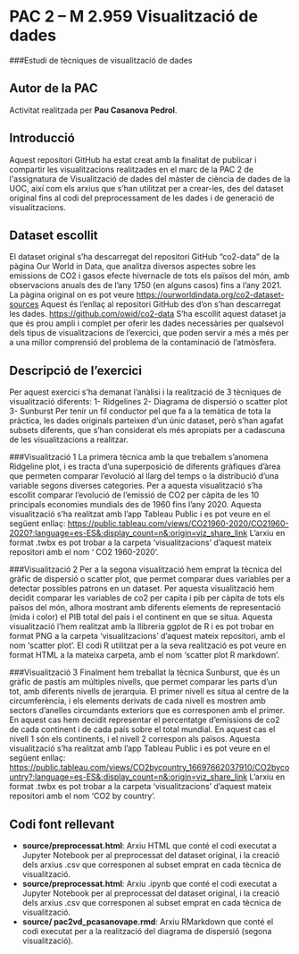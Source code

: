 # PAC 2 – M 2.959 Visualització de dades
###Estudi de tècniques de visualització de dades

## Autor de la PAC
Activitat realitzada per **Pau Casanova Pedrol**.

## Introducció
Aquest repositori GitHub ha estat creat amb la finalitat de publicar i compartir les visualitzacions realitzades en el marc de la PAC 2 de l'assignatura de Visualització de dades del màster de ciència de dades de la UOC, així com els arxius que s’han utilitzat per a crear-les, des del dataset original fins al codi del preprocessament de les dades i de generació de visualitzacions.

## Dataset escollit
El dataset original s’ha descarregat del repositori GitHub “co2-data” de la pàgina Our World in Data, que analitza diversos aspectes sobre les emissions de CO2 i gasos efecte hivernacle de tots els països del món, amb observacions anuals des de l’any 1750 (en alguns casos) fins a l’any 2021. La pàgina original on es pot veure 
https://ourworldindata.org/co2-dataset-sources
Aquest és l’enllaç al repositori GitHub des d’on s’han descarregat les dades.
https://github.com/owid/co2-data
S’ha escollit aquest dataset ja que és prou ampli i complet per oferir les dades necessàries per qualsevol dels tipus de visualitzacions de l’exercici, que poden servir a més a més per a una millor comprensió del problema de la contaminació de l’atmòsfera.

## Descripció de l’exercici
Per aquest exercici s’ha demanat l’anàlisi i la realització de 3 tècniques de visualització diferents:
1-	Ridgelines
2-	Diagrama de dispersió o scatter plot
3-	Sunburst
Per tenir un fil conductor pel que fa a la temàtica de tota la pràctica, les dades originals parteixen d’un únic dataset, però s’han agafat subsets diferents, que s’han considerat els més apropiats per a cadascuna de les visualitzacions a realitzar.



###Visualització 1
La primera tècnica amb la que treballem s’anomena Ridgeline plot, i es tracta d’una superposició de diferents gràfiques d’àrea que permeten comparar l’evolució al llarg del temps o la distribució d’una variable segons diverses categories.
Per a aquesta visualització s’ha escollit comparar l’evolució de l’emissió de CO2 per càpita de les 10 principals economies mundials des de 1960 fins l’any 2020.
Aquesta visualització s’ha realitzat amb l’app Tableau Public i es pot veure en el següent enllaç:
https://public.tableau.com/views/CO21960-2020/CO21960-2020?:language=es-ES&:display_count=n&:origin=viz_share_link
L’arxiu en format .twbx es pot trobar a la carpeta ‘visualitzacions’ d’aquest mateix repositori amb el nom ‘ CO2 1960-2020’.

###Visualització 2
Per a la segona visualització hem emprat la tècnica del gràfic de dispersió o scatter plot, que permet comparar dues variables per a detectar possibles patrons en un dataset.
Per aquesta visualització hem decidit comparar les variables de co2 per capita i pib per càpita de tots els països del món, alhora mostrant amb diferents elements de representació (mida i color) el PIB total del país i el continent en que se situa.
Aquesta visualització l’hem realitzat amb la llibreria ggplot de R i es pot trobar en format PNG a la carpeta ‘visualitzacions’ d’aquest mateix repositori, amb el nom ‘scatter plot’. El codi R utilitzat per a la seva realització es pot veure en format HTML a la mateixa carpeta, amb el nom ‘scatter plot R markdown’.

###Visualització 3
Finalment hem treballat la tècnica Sunburst, que és un gràfic de pastís am múltiples nivells, que permet comparar les parts d’un tot, amb diferents nivells de jerarquia. El primer nivell es situa al centre de la circumferència, i els elements derivats de cada nivell es mostren amb sectors d’anelles circumdants exteriors que es corresponen amb el primer. 
En aquest cas hem decidit representar el percentatge d’emissions de co2 de cada continent i de cada país sobre el total mundial. En aquest cas el nivell 1 són els continents, i el nivell 2 correspon als països. 
Aquesta visualització s’ha realitzat amb l’app Tableau Public i es pot veure en el següent enllaç:
https://public.tableau.com/views/CO2bycountry_16697662037910/CO2bycountry?:language=es-ES&:display_count=n&:origin=viz_share_link
L’arxiu en format .twbx es pot trobar a la carpeta ‘visualitzacions’ d’aquest mateix repositori amb el nom ‘CO2 by country’.
## Codi font rellevant
* **source/preprocessat.html**: Arxiu HTML que conté el codi executat a Jupyter Notebook per al preprocessat del dataset original, i la creació dels arxius .csv que corresponen al subset emprat en cada tècnica de visualització.
* **source/preprocessat.html**: Arxiu .ipynb que conté el codi executat a Jupyter Notebook per al preprocessat del dataset original, i la creació dels arxius .csv que corresponen al subset emprat en cada tècnica de visualització.
* **source/ pac2vd_pcasanovape.rmd**: Arxiu RMarkdown que conté el codi executat per a la realització del diagrama de dispersió (segona visualització).
